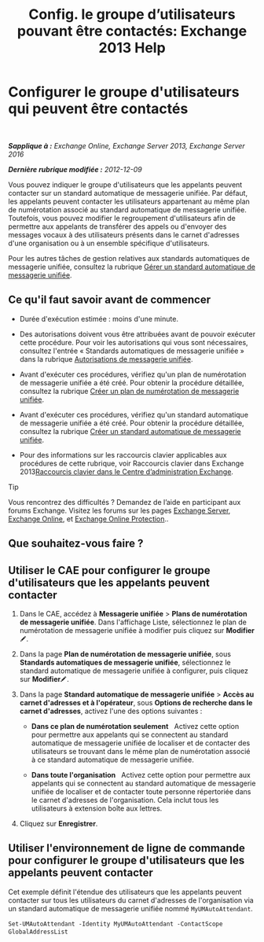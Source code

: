 ﻿---
title: 'Config. le groupe d’utilisateurs pouvant être contactés: Exchange 2013 Help'
TOCTitle: Configurer le groupe d'utilisateurs qui peuvent être contactés
ms:assetid: 45d9d6d5-c9d6-4b73-8aa2-a23599a4381c
ms:mtpsurl: https://technet.microsoft.com/fr-fr/library/Ee423545(v=EXCHG.150)
ms:contentKeyID: 52057070
ms.date: 05/23/2018
mtps_version: v=EXCHG.150
ms.translationtype: MT
---

# Configurer le groupe d'utilisateurs qui peuvent être contactés

 

_**Sapplique à :** Exchange Online, Exchange Server 2013, Exchange Server 2016_

_**Dernière rubrique modifiée :** 2012-12-09_

Vous pouvez indiquer le groupe d'utilisateurs que les appelants peuvent contacter sur un standard automatique de messagerie unifiée. Par défaut, les appelants peuvent contacter les utilisateurs appartenant au même plan de numérotation associé au standard automatique de messagerie unifiée. Toutefois, vous pouvez modifier le regroupement d'utilisateurs afin de permettre aux appelants de transférer des appels ou d'envoyer des messages vocaux à des utilisateurs présents dans le carnet d'adresses d'une organisation ou à un ensemble spécifique d'utilisateurs.

Pour les autres tâches de gestion relatives aux standards automatiques de messagerie unifiée, consultez la rubrique [Gérer un standard automatique de messagerie unifiée](https://docs.microsoft.com/fr-fr/exchange/voice-mail-unified-messaging/automatically-answer-and-route-calls/manage-um-auto-attendant).

## Ce qu'il faut savoir avant de commencer

  - Durée d'exécution estimée : moins d'une minute.

  - Des autorisations doivent vous être attribuées avant de pouvoir exécuter cette procédure. Pour voir les autorisations qui vous sont nécessaires, consultez l'entrée « Standards automatiques de messagerie unifiée » dans la rubrique [Autorisations de messagerie unifiée](unified-messaging-permissions-exchange-2013-help.md).

  - Avant d'exécuter ces procédures, vérifiez qu'un plan de numérotation de messagerie unifiée a été créé. Pour obtenir la procédure détaillée, consultez la rubrique [Créer un plan de numérotation de messagerie unifiée](https://docs.microsoft.com/fr-fr/exchange/voice-mail-unified-messaging/connect-voice-mail-system/create-um-dial-plan).

  - Avant d'exécuter ces procédures, vérifiez qu'un standard automatique de messagerie unifiée a été créé. Pour obtenir la procédure détaillée, consultez la rubrique [Créer un standard automatique de messagerie unifiée](create-a-um-auto-attendant-exchange-2013-help.md).

  - Pour des informations sur les raccourcis clavier applicables aux procédures de cette rubrique, voir Raccourcis clavier dans Exchange 2013[Raccourcis clavier dans le Centre d’administration Exchange](keyboard-shortcuts-in-the-exchange-admin-center-exchange-online-protection-help.md).

> [!TIP]
> Vous rencontrez des difficultés ? Demandez de l’aide en participant aux forums Exchange. Visitez les forums sur les pages <a href="https://go.microsoft.com/fwlink/p/?linkid=60612">Exchange Server</a>, <a href="https://go.microsoft.com/fwlink/p/?linkid=267542">Exchange Online</a>, et <a href="https://go.microsoft.com/fwlink/p/?linkid=285351">Exchange Online Protection</a>..


## Que souhaitez-vous faire ?

## Utiliser le CAE pour configurer le groupe d'utilisateurs que les appelants peuvent contacter

1.  Dans le CAE, accédez à **Messagerie unifiée** \> **Plans de numérotation de messagerie unifiée**. Dans l'affichage Liste, sélectionnez le plan de numérotation de messagerie unifiée à modifier puis cliquez sur **Modifier**![Icône Modifier](images/Bb124582.6f53ccb2-1f13-4c02-bea0-30690e6ea71d(EXCHG.150).gif "Icône Modifier").

2.  Dans la page **Plan de numérotation de messagerie unifiée**, sous **Standards automatiques de messagerie unifiée**, sélectionnez le standard automatique de messagerie unifiée à configurer, puis cliquez sur **Modifier**![Icône Modifier](images/Bb124582.6f53ccb2-1f13-4c02-bea0-30690e6ea71d(EXCHG.150).gif "Icône Modifier").

3.  Dans la page **Standard automatique de messagerie unifiée** \> **Accès au carnet d'adresses et à l'opérateur**, sous **Options de recherche dans le carnet d'adresses**, activez l'une des options suivantes :
    
      - **Dans ce plan de numérotation seulement**   Activez cette option pour permettre aux appelants qui se connectent au standard automatique de messagerie unifiée de localiser et de contacter des utilisateurs se trouvant dans le même plan de numérotation associé à ce standard automatique de messagerie unifiée.
    
      - **Dans toute l'organisation**   Activez cette option pour permettre aux appelants qui se connectent au standard automatique de messagerie unifiée de localiser et de contacter toute personne répertoriée dans le carnet d'adresses de l'organisation. Cela inclut tous les utilisateurs à extension boîte aux lettres.

4.  Cliquez sur **Enregistrer**.

## Utiliser l'environnement de ligne de commande pour configurer le groupe d'utilisateurs que les appelants peuvent contacter

Cet exemple définit l'étendue des utilisateurs que les appelants peuvent contacter sur tous les utilisateurs du carnet d'adresses de l'organisation via un standard automatique de messagerie unifiée nommé `MyUMAutoAttendant`.

    Set-UMAutoAttendant -Identity MyUMAutoAttendant -ContactScope GlobalAddressList

